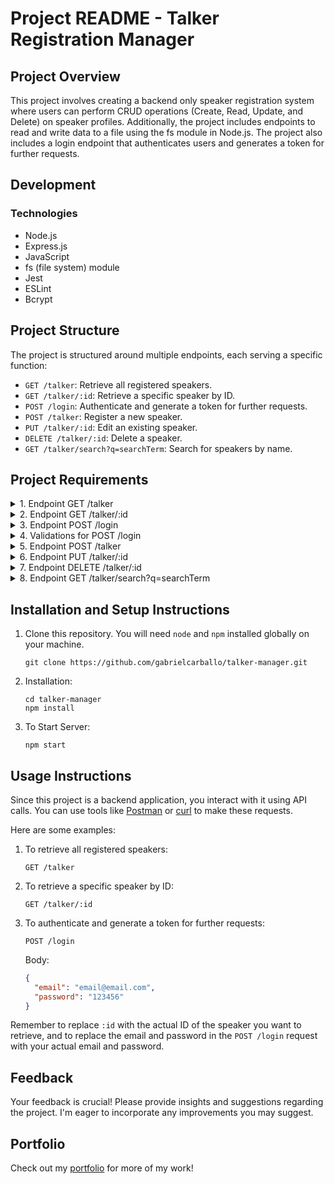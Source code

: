# Project README - Talker Registration Manager

## Project Overview

This project involves creating a backend only speaker registration system where users can perform CRUD operations (Create, Read, Update, and Delete) on speaker profiles. Additionally, the project includes endpoints to read and write data to a file using the fs module in Node.js. The project also includes a login endpoint that authenticates users and generates a token for further requests.

## Development

### Technologies
- Node.js
- Express.js
- JavaScript
- fs (file system) module
- Jest
- ESLint
- Bcrypt

## Project Structure
The project is structured around multiple endpoints, each serving a specific function:
- `GET /talker`: Retrieve all registered speakers.
- `GET /talker/:id`: Retrieve a specific speaker by ID.
- `POST /login`: Authenticate and generate a token for further requests.
- `POST /talker`: Register a new speaker.
- `PUT /talker/:id`: Edit an existing speaker.
- `DELETE /talker/:id`: Delete a speaker.
- `GET /talker/search?q=searchTerm`: Search for speakers by name.

## Project Requirements
<details>
<summary>
1. Endpoint GET /talker
</summary>
Retrieve all registered speakers.

*Example Response:*
```json
[
  {
    "name": "Henrique Albuquerque",
    "age": 62,
    "id": 1,
    "talk": { "watchedAt": "23/10/2020", "rate": 5 }
  },
  {
    "name": "Heloísa Albuquerque",
    "age": 67,
    "id": 2,
    "talk": { "watchedAt": "23/10/2020", "rate": 5 }
  },
  // ... more speakers
]
```
*Empty Response if No Speakers:*

```json
[]
```
</details>
<details>
<summary>
2. Endpoint GET /talker/:id
</summary>
Retrieve a specific speaker by ID.

*Example Response:*

```json

{
  "name": "Henrique Albuquerque",
  "age": 62,
  "id": 1,
  "talk": { "watchedAt": "23/10/2020", "rate": 5 }
}
```

*Not Found Response:*

```json

{
  "message": "Pessoa palestrante não encontrada"
}
```
</details>
<details>
<summary>
3. Endpoint POST /login
</summary>
Authenticate and generate a token.

*Request Body:*

```json

{
  "email": "email@email.com",
  "password": "123456"
}
```

*Validation Errors:*

```json

{
  "message": "O campo \"email\" é obrigatório"
}
// ... more validation errors
```
</details>
<details>
<summary>
4. Validations for POST /login
</summary>
Validate email and password fields.

*Validation Errors:*

```json

{
  "message": "O campo \"email\" é obrigatório"
}
// ... more validation errors
```
</details>
<details>
<summary>
5. Endpoint POST /talker
</summary>
Register a new speaker.

*Request Body:*

```json

{
  "name": "Danielle Santos",
  "age": 56,
  "talk": {
    "watchedAt": "22/10/2019",
    "rate": 5
  }
}
```

*Validation Errors:*

```json

{
  "message": "Token não encontrado"
}
// ... more validation errors
```
*Successful Response:*

```json

{
  "id": 1,
  "name": "Danielle Santos",
  "age": 56,
  "talk": {
    "watchedAt": "22/10/2019",
    "rate": 5
  }
}
```
</details>
<details>
<summary>
6. Endpoint PUT /talker/:id
</summary>
Edit an existing speaker.

*Request Body:*

```json

{
  "name": "Danielle Santos",
  "age": 56,
  "talk": {
    "watchedAt": "22/10/2019",
    "rate": 5
  }
}
```
*Validation Errors:*

```json

{
  "message": "Token não encontrado"
}
// ... more validation errors
```
*Successful Response:*

```json

{
  "id": 1,
  "name": "Danielle Santos",
  "age": 56,
  "talk": {
    "watchedAt": "22/10/2019",
    "rate": 4
  }
}
```
</details>
<details>
<summary>
7. Endpoint DELETE /talker/:id
</summary>
Delete a speaker by ID.

*Validation Errors:*

```json

{
  "message": "Token não encontrado"
}
// ... more validation errors
```

*Successful Response:*

```json

{} // Empty response with status 204
```
</details>
<details>
<summary>
8. Endpoint GET /talker/search?q=searchTerm
</summary>
Search for speakers by name.

*Token Validation Errors:*

```json

{
  "message": "Token não encontrado"
}
// ... more token validation errors
```
*Search Results:*

```json

[
  {
    "id": 1,
    "name": "Danielle Santos",
    "age": 56,
    "talk": {
      "watchedAt": "22/10/2019",
      "rate": 5,
    },
  }
]
```
*Empty Response if No Results:*

```json

[]
```
</details>

## Installation and Setup Instructions

1. Clone this repository. You will need `node` and `npm` installed globally on your machine.
    ```
    git clone https://github.com/gabrielcarballo/talker-manager.git
    ```

2. Installation:
    ```
    cd talker-manager
    npm install
    ```

3. To Start Server:
    ```
    npm start
    ```

## Usage Instructions

Since this project is a backend application, you interact with it using API calls. You can use tools like [Postman](https://www.postman.com/) or [curl](https://curl.se/) to make these requests.

Here are some examples:

1. To retrieve all registered speakers:
    ```
    GET /talker
    ```

2. To retrieve a specific speaker by ID:
    ```
    GET /talker/:id
    ```

3. To authenticate and generate a token for further requests:
    ```
    POST /login
    ```

    Body:
    ```json
    {
      "email": "email@email.com",
      "password": "123456"
    }
    ```

Remember to replace `:id` with the actual ID of the speaker you want to retrieve, and to replace the email and password in the `POST /login` request with your actual email and password.

## Feedback

Your feedback is crucial! Please provide insights and suggestions regarding the project. I'm eager to incorporate any improvements you may suggest.

## Portfolio

Check out my [portfolio](https://my-folio-weld.vercel.app/) for more of my work!